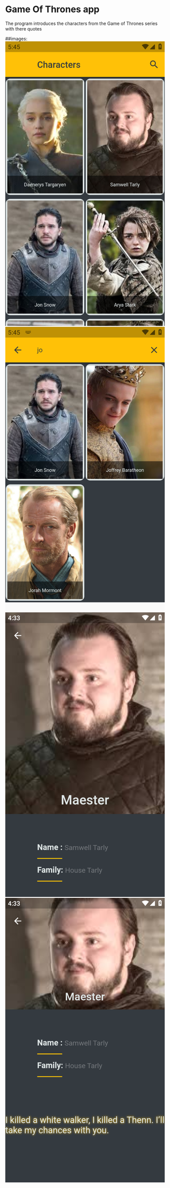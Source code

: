 # Game Of Thrones app
The program introduces the characters from the Game of Thrones series with there quotes 


##images:
![](assets/images/flutter_01.png)
![](assets/images/flutter_02.png)
![](assets/images/flutter_03.png)
![](assets/images/flutter_04.png)

